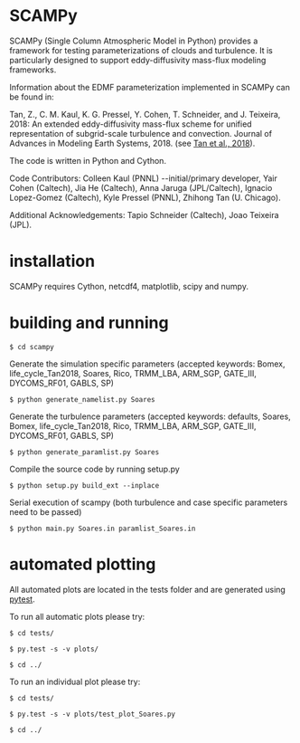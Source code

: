 # SCAMPy #

SCAMPy (Single Column Atmospheric Model in Python) provides a framework for testing parameterizations of clouds and turbulence.
It is particularly designed to support eddy-diffusivity mass-flux modeling frameworks.

Information about the EDMF parameterization implemented in SCAMPy can be found in:

Tan, Z., C. M. Kaul, K. G. Pressel, Y. Cohen, T. Schneider, and J. Teixeira, 2018:
An extended eddy-diffusivity mass-flux scheme for unified representation of
subgrid-scale turbulence and convection. Journal of Advances in Modeling Earth Systems, 2018.
(see [Tan et al., 2018](https://agupubs.onlinelibrary.wiley.com/doi/abs/10.1002/2017MS001162)).

The code is written in Python and Cython.

Code Contributors:
	Colleen Kaul (PNNL) --initial/primary developer,
	Yair Cohen (Caltech),
        Jia He (Caltech),
	Anna Jaruga (JPL/Caltech),
        Ignacio Lopez-Gomez (Caltech),
	Kyle Pressel (PNNL),
	Zhihong Tan (U. Chicago).

Additional Acknowledgements:
	Tapio Schneider (Caltech),
	Joao Teixeira (JPL).

# installation #

SCAMPy requires Cython, netcdf4, matplotlib, scipy and numpy.

# building and running #
```
$ cd scampy
```

Generate the simulation specific parameters (accepted keywords:  Bomex, life_cycle_Tan2018, Soares, Rico, TRMM_LBA, ARM_SGP, GATE_III, DYCOMS_RF01, GABLS, SP)
```
$ python generate_namelist.py Soares
```

Generate the turbulence parameters (accepted keywords: defaults, Soares, Bomex, life_cycle_Tan2018, Rico, TRMM_LBA, ARM_SGP, GATE_III, DYCOMS_RF01, GABLS, SP)
```
$ python generate_paramlist.py Soares
```

Compile the source code by running setup.py
```
$ python setup.py build_ext --inplace
```

Serial execution of scampy (both turbulence and case specific parameters need to be passed)
```
$ python main.py Soares.in paramlist_Soares.in
```

# automated plotting  #

All automated plots are located in the tests folder and are generated using [pytest](https://pytest.org/en/latest/).

To run all automatic plots please try:

```
$ cd tests/

$ py.test -s -v plots/

$ cd ../

```
To run an individual plot please try:

```
$ cd tests/

$ py.test -s -v plots/test_plot_Soares.py

$ cd ../

```
